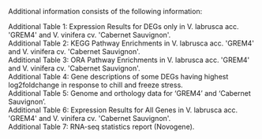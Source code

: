 Additional information consists of the following information: 

Additional Table 1: Expression Results for DEGs only in V. labrusca acc. 'GREM4' and V. vinifera cv. 'Cabernet Sauvignon'.  
Additional Table 2: KEGG Pathway Enrichments in V. labrusca acc. 'GREM4' and V. vinifera cv. 'Cabernet Sauvignon'.  
Additional Table 3: ORA Pathway Enrichments in V. labrusca acc. 'GREM4' and V. vinifera cv. 'Cabernet Sauvignon'.  
Additional Table 4: Gene descriptions of some DEGs having highest log2foldchange in response to chill and freeze stress.  
Additional Table 5: Genome and orthology data for ‘GREM4’ and ‘Cabernet Sauvignon’.  
Additional Table 6: Expression Results for All Genes in V. labrusca acc. 'GREM4' and V. vinifera cv. 'Cabernet Sauvignon'.  
Additional Table 7: RNA-seq statistics report (Novogene).  
